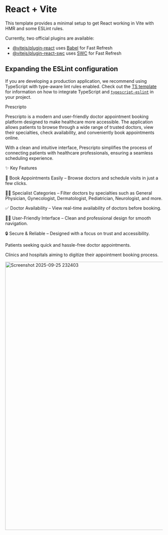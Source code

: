 # React + Vite

This template provides a minimal setup to get React working in Vite with HMR and some ESLint rules.

Currently, two official plugins are available:

- [@vitejs/plugin-react](https://github.com/vitejs/vite-plugin-react/blob/main/packages/plugin-react) uses [Babel](https://babeljs.io/) for Fast Refresh
- [@vitejs/plugin-react-swc](https://github.com/vitejs/vite-plugin-react/blob/main/packages/plugin-react-swc) uses [SWC](https://swc.rs/) for Fast Refresh

## Expanding the ESLint configuration

If you are developing a production application, we recommend using TypeScript with type-aware lint rules enabled. Check out the [TS template](https://github.com/vitejs/vite/tree/main/packages/create-vite/template-react-ts) for information on how to integrate TypeScript and [`typescript-eslint`](https://typescript-eslint.io) in your project.


Prescripto

Prescripto is a modern and user-friendly doctor appointment booking platform designed to make healthcare more accessible. The application allows patients to browse through a wide range of trusted doctors, view their specialties, check availability, and conveniently book appointments online.

With a clean and intuitive interface, Prescripto simplifies the process of connecting patients with healthcare professionals, ensuring a seamless scheduling experience.

✨ Key Features

📅 Book Appointments Easily – Browse doctors and schedule visits in just a few clicks.

👩‍⚕️ Specialist Categories – Filter doctors by specialties such as General Physician, Gynecologist, Dermatologist, Pediatrician, Neurologist, and more.

✅ Doctor Availability – View real-time availability of doctors before booking.

👨‍💻 User-Friendly Interface – Clean and professional design for smooth navigation.

🔒 Secure & Reliable – Designed with a focus on trust and accessibility.



Patients seeking quick and hassle-free doctor appointments.

Clinics and hospitals aiming to digitize their appointment booking process.



<img width="1911" height="856" alt="Screenshot 2025-09-25 232403" src="https://github.com/user-attachments/assets/7a833444-1b64-45c1-8f0a-68d45d52f20b" />



